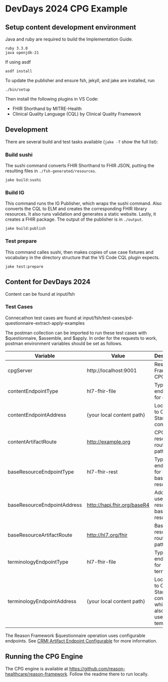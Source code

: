 # DevDays 2024 CPG Example

## Setup content development environment

Java and ruby are required to build the Implementation Guide.
```
ruby 3.3.0
java openjdk-21
```

If using asdf
```
asdf install
```

To update the publisher and ensure fsh, jekyll, and jake are installed, run
```
./bin/setup
```

Then install the following plugins in VS Code:

* FHIR Shorthand by MITRE-Health
* Clinical Quality Language (CQL) by Clinical Quality Framework

## Development

There are several build and test tasks available (`jake -T` show the full list):

### Build sushi
The sushi command converts FHIR Shorthand to FHIR JSON, putting the resulting files in `./fsh-generated/resources`.

```
jake build:sushi
```

### Build IG
This command runs the IG Publisher, which wraps the sushi command. Also converts the CQL to ELM and creates the corresponding FHIR library resources. It also runs validation and generates a static website. Lastly, it creates a FHIR package. The output of the publisher is in `./output`.
```
jake build:publish
```

### Test prepare
This command calles sushi, then makes copies of use case fixtures and vocabulary in the directory structure that the VS Code CQL plugin expects.
```
jake test:prepare
```

## Content for DevDays 2024

Content can be found at input/fsh

### Test Cases

Connecathon test cases are found at input/fsh/test-cases/pd-questionnaire-extract-apply-examples

The postman collection can be imported to run these test cases with $questionnaire, $assemble, and $apply. In order for the requests to work, postman environment variables should be set as follows.

| Variable | Value | Description |
| --- | --- | --- |
| cpgServer | http://localhost:9001 | Reson Framework CPG engine |
| contentEndpointType | hl7-fhir-file | Type of endpoint for content |
| contentEndpointAddress | {your local content path} | Local path to CPG Starter content |
| contentArtifactRoute | http://example.org | CPG Starter resources route pattern |
| baseResourceEndpointType | hl7-fhir-rest | Type of endpoint for FHIR base resources |
| baseResourceEndpointAddress | http://hapi.fhir.org/baseR4 | Address used to resolve base resources |
| baseResourceArtifactRoute | http://hl7.org/fhir | Base resource route pattern |
| terminologyEndpointType | hl7-fhir-file | Type of endpoint for terminology |
| terminologyEndpointAddress | {your local content path} | Local path to CPG Starter content which will also be used for teminology |

The Reason Framework $questionnaire operation uses configurable endpoints. See [CRMI  Artifact Endpoint Configurable](https://build.fhir.org/ig/HL7/crmi-ig/StructureDefinition-crmi-artifact-endpoint-configurable-operation.html) for more information.

## Running the CPG Engine

The CPG engine is available at https://github.com/reason-healthcare/reason-framework. Follow the readme there to run locally.
